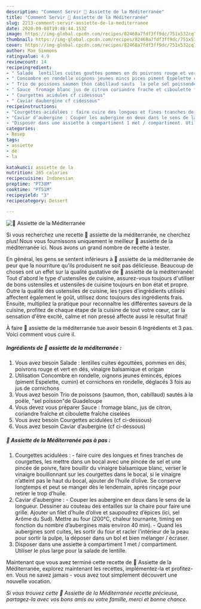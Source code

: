 ```yaml
---
description: "Comment Servir 🌺 Assiette de la Méditerranée"
title: "Comment Servir 🌺 Assiette de la Méditerranée"
slug: 2213-comment-servir-assiette-de-la-mediterranee
date: 2020-09-08T19:48:44.153Z
image: https://img-global.cpcdn.com/recipes/82468a7fdf3ff9dc/751x532cq70/🌺-assiette-de-la-mediterranee-photo-principale-de-la-recette.jpg
thumbnail: https://img-global.cpcdn.com/recipes/82468a7fdf3ff9dc/751x532cq70/🌺-assiette-de-la-mediterranee-photo-principale-de-la-recette.jpg
cover: https://img-global.cpcdn.com/recipes/82468a7fdf3ff9dc/751x532cq70/🌺-assiette-de-la-mediterranee-photo-principale-de-la-recette.jpg
author: Mae Simmons
ratingvalue: 4.9
reviewcount: 14
recipeingredient:
- " Salade  lentilles cuites gouttes pommes en ds poivrons rouge et vert en ds vinaigre balsamique et origan"
- " Concombre en rondelle oignons jeunes mincs pices piment Espelette cumin et cornichons en rondelle dglacs 3 fois au jus de cornichons"
- " Trio de poissons saumon thon cabillaud sauts  la pole sel poissonde Guadeloupe"
- " Sauce  fromage blanc jus de citron coriandre frache et ciboulette frache ciseles"
- " Courgettes acidules cf cidessous"
- " Caviar daubergine cf cidessous"
recipeinstructions:
- "Courgettes acidulées : faire cuire des longues et fines tranches de courgettes, les mettre dans un bocal avec une pincée de sel et une pincée de poivre, faire bouillir du vinaigre balsamique blanc, verser le vinaigre bouillonnant sur les courgettes dans le bocal, si le vinaigre n’atteint pas le haut du bocal, ajouter de l’huile d’olive. Se conserve longtemps et peut se manger dès le lendemain, après rinçage pour retirer le trop d’huile."
- "Caviar d’aubergine : Couper les aubergine en deux dans le sens de la longueur. Dessiner au couteau des entailles sur la chaire pour faire une grille. Ajouter un filet d’huile d’olive et saupoudrez d’épices (ici, sel Arôme du Sud). Mettre au four (200°C, chaleur tournante, timing en fonction du nombre d’aubergines mais environ 40 min). Quand les aubergines sont cuites, les sortir du four et racler l’intérieur de la peau pour sortir la pulpe, la déposer dans un bol et bien mélanger / écraser."
- "Disposer dans une assiette à compartiment 1 met / compartiment. Utiliser le plus large pour la salade de lentille."
categories:
- Resep
tags:
- assiette
- de
- la

katakunci: assiette de la 
nutrition: 265 calories
recipecuisine: Indonesian
preptime: "PT38M"
cooktime: "PT51M"
recipeyield: "3"
recipecategory: Dessert

---
```



![🌺 Assiette de la Méditerranée](https://img-global.cpcdn.com/recipes/82468a7fdf3ff9dc/751x532cq70/🌺-assiette-de-la-mediterranee-photo-principale-de-la-recette.jpg)

Si vous recherchez une recette 🌺 assiette de la méditerranée, ne cherchez plus! Nous vous fournissons uniquement le meilleur 🌺 assiette de la méditerranée ici. Nous avons un grand nombre de recette à tester.

En général, les gens se sentent inférieurs à 🌺 assiette de la méditerranée de peur que la nourriture qu'ils produisent ne soit pas délicieuse. Beaucoup de choses ont un effet sur la qualité gustative de 🌺 assiette de la méditerranée! Tout d'abord le type d'ustensiles de cuisine, assurez-vous toujours d'utiliser de bons ustensiles et ustensiles de cuisine toujours en bon état et propre. Outre la qualité des ustensiles de cuisine, les types d'ingrédients utilisés affectent également le goût, utilisez donc toujours des ingrédients frais. Ensuite, multipliez la pratique pour reconnaître les différentes saveurs de la cuisine, profitez de chaque étape de la cuisine de tout votre cœur, car la sensation d'être excité, calme et non pressé affecte aussi le résultat final!

<!--inarticleads1-->

À faire 🌺 assiette de la méditerranée tue avoir besoin 6 Ingrédients et 3 pas. Voici comment vous cuire il.

##### Ingrédients de 🌺 assiette de la méditerranée :

1. Vous avez besoin  Salade : lentilles cuites égouttées, pommes en dés, poivrons rouge et vert en dés, vinaigre balsamique et origan
1. Utilisation  Concombre en rondelle, oignons jeunes émincés, épices (piment Espelette, cumin) et cornichons en rondelle, déglacés 3 fois au jus de cornichons
1. Vous avez besoin  Trio de poissons (saumon, thon, cabillaud) sautés à la poêle, &#34;sel poisson&#34;de Guadeloupe
1. Vous devez vous préparer  Sauce : fromage blanc, jus de citron, coriandre fraîche et ciboulette fraîche ciselées
1. Vous avez besoin  Courgettes acidulées (cf ci-dessous)
1. Vous avez besoin  Caviar d’aubergine (cf ci-dessous)




<!--inarticleads2-->

##### 🌺 Assiette de la Méditerranée pas à pas :

1. Courgettes acidulées : - faire cuire des longues et fines tranches de courgettes, les mettre dans un bocal avec une pincée de sel et une pincée de poivre, faire bouillir du vinaigre balsamique blanc, verser le vinaigre bouillonnant sur les courgettes dans le bocal, si le vinaigre n’atteint pas le haut du bocal, ajouter de l’huile d’olive. Se conserve longtemps et peut se manger dès le lendemain, après rinçage pour retirer le trop d’huile.
1. Caviar d’aubergine : - Couper les aubergine en deux dans le sens de la longueur. Dessiner au couteau des entailles sur la chaire pour faire une grille. Ajouter un filet d’huile d’olive et saupoudrez d’épices (ici, sel Arôme du Sud). Mettre au four (200°C, chaleur tournante, timing en fonction du nombre d’aubergines mais environ 40 min). - Quand les aubergines sont cuites, les sortir du four et racler l’intérieur de la peau pour sortir la pulpe, la déposer dans un bol et bien mélanger / écraser.
1. Disposer dans une assiette à compartiment 1 met / compartiment. Utiliser le plus large pour la salade de lentille.




<!--inarticleads1-->

<p>
Maintenant que vous avez terminé cette recette de 🌺 Assiette de la Méditerranée, explorez maintenant les recettes, implémentez-la et profitez-en. Vous ne savez jamais - vous avez tout simplement découvert une nouvelle vocation.
</p>

<p>
<i>Si vous trouvez cette 🌺 Assiette de la Méditerranée recette précieuse, partagez-la avec vos bons amis ou votre famille, merci et bonne chance.</i>
</p>
